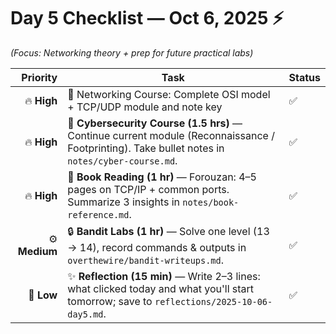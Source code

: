# Day 5 Checklist — Oct 6, 2025 ⚡

*(Focus: Networking theory + prep for future practical labs)*

| Priority | Task                                                                                                                         | Status |
| -------: | ---------------------------------------------------------------------------------------------------------------------------- | ------ |
|  🔥 **High** | 🧠 Networking Course: Complete OSI model + TCP/UDP module and note key | ✅ |
| 🔥 **High** | 🧠 **Cybersecurity Course (1.5 hrs)** — Continue current module (Reconnaissance / Footprinting). Take bullet notes in `notes/cyber-course.md`. | ✅ |
| 🔥 **High** | 📘 **Book Reading (1 hr)** — Forouzan: 4–5 pages on TCP/IP + common ports. Summarize 3 insights in `notes/book-reference.md`. | ✅ |
| ⚙️ **Medium** | 🔒 **Bandit Labs (1 hr)** — Solve one level (13 → 14), record commands & outputs in `overthewire/bandit-writeups.md`. | ✅ |
| 🌙 **Low** | ✨ **Reflection (15 min)** — Write 2–3 lines: what clicked today and what you'll start tomorrow; save to `reflections/2025-10-06-day5.md`. | ✅ |
